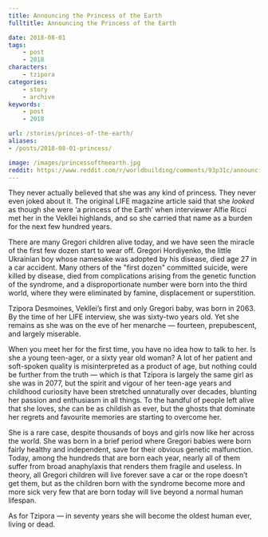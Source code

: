 ```yaml
---
title: Announcing the Princess of the Earth
fulltitle: Announcing the Princess of the Earth

date: 2018-08-01
tags:
    - post
    - 2018
characters:
    - tzipora
categories:
    - story
    - archive
keywords:
    - post
    - 2018

url: /stories/princes-of-the-earth/
aliases:
- /posts/2018-08-01-princess/

image: /images/princessoftheearth.jpg
reddit: https://www.reddit.com/r/worldbuilding/comments/93p31c/announcing_the_princess_of_the_earth/
---
```


They never actually believed that she was any kind of princess. They never even joked about it. The original LIFE magazine article said that she *looked* as though she were ‘a princess of the Earth’ when interviewer Alfie Ricci met her in the Vekllei highlands, and so she carried that name as a burden for the next few hundred years.

There are many Gregori children alive today, and we have seen the miracle of the first few dozen start to wear off. Gregori Hordiyenko, the little Ukrainian boy whose namesake was adopted by his disease, died age 27 in a car accident. Many others of the "first dozen" committed suicide, were killed by disease, died from complications arising from the genetic function of the syndrome, and a disproportionate number were born into the third world, where they were eliminated by famine, displacement or superstition.

Tzipora Desmoines, Vekllei’s first and only Gregori baby, was born in 2063. By the time of her LIFE interview, she was sixty-two years old. Yet she remains as she was on the eve of her menarche  —  fourteen, prepubescent, and largely miserable.

When you meet her for the first time, you have no idea how to talk to her. Is she a young teen-ager, or a sixty year old woman? A lot of her patient and soft-spoken quality is misinterpreted as a product of age, but nothing could be further from the truth  —  which is that Tzipora is largely the same girl as she was in 2077, but the spirit and vigour of her teen-age years and childhood curiosity have been stretched unnaturally over decades, blunting her passion and enthusiasm in all things. To the handful of people left alive that she loves, she can be as childish as ever, but the ghosts that dominate her regrets and favourite memories are starting to overcome her.

She is a rare case, despite thousands of boys and girls now like her across the world. She was born in a brief period where Gregori babies were born fairly healthy and independent, save for their obvious genetic malfunction. Today, among the hundreds that are born each year, nearly all of them suffer from broad anaphylaxis that renders them fragile and useless. In theory, all Gregori children will live forever save a car or the rope doesn’t get them, but as the children born with the syndrome become more and more sick very few that are born today will live beyond a normal human lifespan.

As for Tzipora  —  in seventy years she will become the oldest human ever, living or dead.
